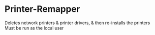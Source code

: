 # Printer-Remapper
Deletes network printers &amp; printer drivers, &amp; then re-installs the printers
Must be run as the local user
